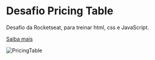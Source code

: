 # Desafio Pricing Table
Desafio da Rocketseat, para treinar html, css e JavaScript.

<a href='https://app.rocketseat.com.br/discover/challenges/pricing-table'>Saiba mais</a>

![PricingTable](https://user-images.githubusercontent.com/92612454/204195081-7e5c8196-33c5-4df5-a256-b3c9ae308145.gif)
